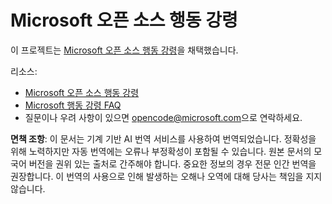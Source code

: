 # Microsoft 오픈 소스 행동 강령

이 프로젝트는 [Microsoft 오픈 소스 행동 강령](https://opensource.microsoft.com/codeofconduct/)을 채택했습니다.

리소스:

- [Microsoft 오픈 소스 행동 강령](https://opensource.microsoft.com/codeofconduct/)
- [Microsoft 행동 강령 FAQ](https://opensource.microsoft.com/codeofconduct/faq/)
- 질문이나 우려 사항이 있으면 [opencode@microsoft.com](mailto:opencode@microsoft.com)으로 연락하세요.

**면책 조항**:
이 문서는 기계 기반 AI 번역 서비스를 사용하여 번역되었습니다. 정확성을 위해 노력하지만 자동 번역에는 오류나 부정확성이 포함될 수 있습니다. 원본 문서의 모국어 버전을 권위 있는 출처로 간주해야 합니다. 중요한 정보의 경우 전문 인간 번역을 권장합니다. 이 번역의 사용으로 인해 발생하는 오해나 오역에 대해 당사는 책임을 지지 않습니다.